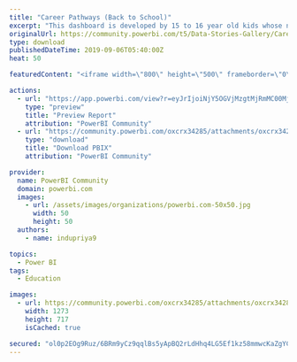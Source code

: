 ```yaml
---
title: "Career Pathways (Back to School)"
excerpt: "This dashboard is developed by 15 to 16 year old kids whose names are as below: Aarushi Suri (16 years) Prakhya Mathur (15 years) Samarth Sangwar (16"
originalUrl: https://community.powerbi.com/t5/Data-Stories-Gallery/Career-Pathways-Back-to-School/m-p/785700
type: download
publishedDateTime: 2019-09-06T05:40:00Z
heat: 50

featuredContent: "<iframe width=\"800\" height=\"500\" frameborder=\"0\" src=\"https://app.powerbi.com/view?r=eyJrIjoiNjY5OGVjMzgtMjRmMC00MjdkLTk1YzgtNmE3MWIyNDgwZWFjIiwidCI6IjY2NzI4MWJkLTM3MTYtNGNiNS05Yzg2LTYzMjZkOWEzODVlNCJ9\"></iframe>"

actions:
  - url: "https://app.powerbi.com/view?r=eyJrIjoiNjY5OGVjMzgtMjRmMC00MjdkLTk1YzgtNmE3MWIyNDgwZWFjIiwidCI6IjY2NzI4MWJkLTM3MTYtNGNiNS05Yzg2LTYzMjZkOWEzODVlNCJ9"
    type: "preview"
    title: "Preview Report"
    attribution: "PowerBI Community"
  - url: "https://community.powerbi.com/oxcrx34285/attachments/oxcrx34285/DataStoriesGallery/2935/2/Career%20Pathways.pbix"
    type: "download"
    title: "Download PBIX"
    attribution: "PowerBI Community"

provider:
  name: PowerBI Community
  domain: powerbi.com
  images:
    - url: /assets/images/organizations/powerbi.com-50x50.jpg
      width: 50
      height: 50
  authors:
    - name: indupriya9

topics:
  - Power BI
tags:
  - Education

images:
  - url: https://community.powerbi.com/oxcrx34285/attachments/oxcrx34285/DataStoriesGallery/2935/1/career%20pathway.PNG
    width: 1273
    height: 717
    isCached: true

secured: "ol0p2EOg9Ruz/6BRm9yCz9qqlBs5yApBQ2rLdHhq4LG5Ef1kz58mmwcKaZgYCNvl42DvrhZnrqeYAjAXkaoLW/PkTL4KxDyYQXOn8pGY5j+wBHFTWrEnQUGEybmfOY45T4eug/eU4wN/19KsHOyU41cjdOIyXCey401lfulM8X35yyZghlG3hZY4CPOQVsrAHigobVPh9IT5gN36JgsnkPdtURoqm0sYBuQUT24cjw9LlJxsF9YMZbXzyJQviPwgnn4qwQXE7OJomwflkaWKRVCG7LOz4xW6IgZ4UsexR+c/7J1KrnyRisByqguLppRmOp5CHxlctIMut87FVQ3CnsmzAjb9aynT6ij6/UL1YwvxgGE76p03iYqkVA+7vHgj3qYZvfCZh+QL+ZtCzkzoGX7bkCQt2AEN/KfVuQc5C+twxtp+l+pwOjpSEQ6F3o9L;hjWd5q4g0/Gk585/oXPYAQ=="
---
```


